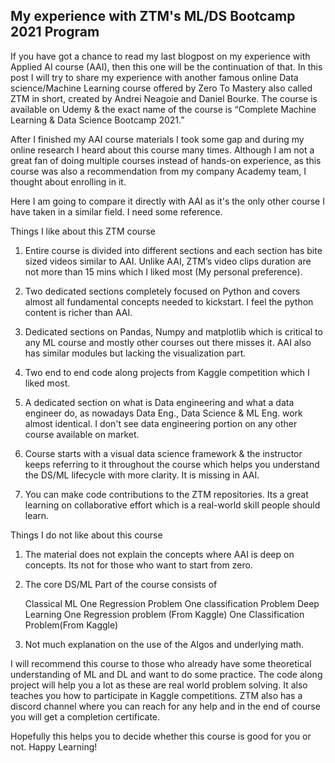 ## My experience with ZTM's ML/DS Bootcamp 2021 Program

If you have got a chance to read my last blogpost on my experience with Applied AI course (AAI), then this one will be  the continuation of that. In this post I will try to share my experience with another  famous  online Data science/Machine Learning course offered by  Zero To Mastery also called ZTM in short, created by Andrei Neagoie and Daniel Bourke. The course is available on Udemy & the exact name of the course is “Complete Machine Learning & Data Science Bootcamp 2021.”

After I finished my AAI course materials I took some gap and during my online research I heard about this course many times. Although I am not a great fan of doing multiple courses instead of hands-on experience, as this course was also a recommendation from my company Academy team, I thought about enrolling in it.

Here I am going to compare it directly with AAI as it's the only other course I have taken in a similar field. I need some reference.

Things I like about this ZTM course


1. Entire course is divided into different sections and each section has bite sized videos similar to AAI.
Unlike AAI, ZTM’s video clips duration are not more than 15 mins which I liked most (My personal preference).

2. Two dedicated sections completely focused on Python and covers almost all fundamental concepts needed to kickstart. I feel the python content is richer than AAI.

3. Dedicated sections on Pandas, Numpy and matplotlib which is critical to any ML course and mostly other courses out there misses it. AAI also has similar modules but lacking the visualization part.

4. Two end to end code along projects from Kaggle competition which I liked most.

5. A dedicated section on what is Data engineering and what a data engineer do, as nowadays Data Eng., Data Science & ML Eng. work almost identical. I don't see data engineering portion on any other course available on market.

6. Course starts with a visual data science framework & the instructor keeps referring to it throughout the course which helps you understand the DS/ML lifecycle with more clarity. It is missing in AAI.

7. You can make code contributions to the ZTM repositories. Its a great learning on collaborative effort which is a real-world skill people should learn.

Things I do not like about this course

1. The material does not explain the concepts where AAI is deep on concepts. Its not for those who want to start from zero.

2. The core DS/ML Part of the course consists of 
     
    Classical ML
            One Regression Problem
            One classification Problem
 Deep Learning
            One Regression problem (From Kaggle)
            One Classification Problem(From Kaggle)

3. Not much explanation on the use of the Algos and underlying math.

I will recommend this course to those who already have some theoretical understanding of ML and DL and want to do some practice. The code along project will help you a lot as these are real world problem solving. It also teaches you how to participate in Kaggle competitions. ZTM also has a discord channel where you can reach for any help and in the end of course you will get a completion certificate.

Hopefully this helps you to decide whether this course is good for you or not. Happy Learning!
